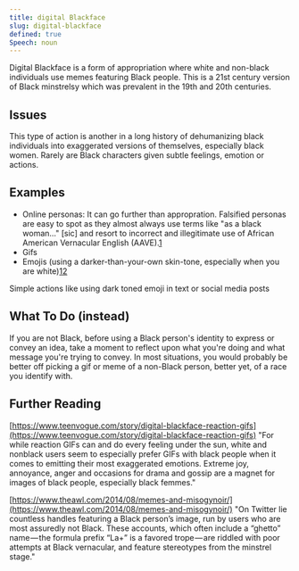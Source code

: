 ```yaml
---
title: digital Blackface
slug: digital-blackface
defined: true
Speech: noun
---
```


Digital Blackface is a form of appropriation where white and non-black individuals use memes featuring Black people. This is a 21st century version of Black minstrelsy which was prevalent in the 19th and 20th centuries.


## Issues

 This type of action is another in a long history of dehumanizing black individuals into exaggerated versions of themselves, especially black women. Rarely are Black characters given subtle feelings, emotion or actions.


## Examples
- Online personas: It can go further than appropration. Falsified personas are easy to spot as they almost always use terms like "as a black woman..." [sic] and resort to incorrect and illegitimate use of African American Vernacular English (AAVE).[1](https://www.buzzfeednews.com/article/ryanhatesthis/your-slip-is-showing-4chan-trolls-operation-lollipop) 
- Gifs
- Emojis (using a darker-than-your-own skin-tone, especially when you are white)[1](https://www.npr.org/sections/codeswitch/2018/03/21/425573955/white-skin-black-emojis)[2](https://techcrunch.com/2017/10/01/thoughts-on-white-people-using-dark-skinned-emoji/)

Simple actions like using dark toned emoji in text or social media posts

## What To Do (instead)

If you are not Black, before using a Black person's identity to express or convey an idea, take a moment to reflect upon what you're doing and what message you're trying to convey. In most situations, you would probably be better off picking a gif or meme of a non-Black person, better yet, of a race you identify with.

## Further Reading

[https://www.teenvogue.com/story/digital-blackface-reaction-gifs](https://www.teenvogue.com/story/digital-blackface-reaction-gifs)
"For while reaction GIFs can and do every feeling under the sun, white and nonblack users seem to especially prefer GIFs with black people when it comes to emitting their most exaggerated emotions. Extreme joy, annoyance, anger and occasions for drama and gossip are a magnet for images of black people, especially black femmes."

[https://www.theawl.com/2014/08/memes-and-misogynoir/](https://www.theawl.com/2014/08/memes-and-misogynoir/)
"On Twitter lie countless handles featuring a Black person’s image, run by users who are most assuredly not Black. These accounts, which often include a “ghetto” name — the formula prefix “La+” is a favored trope — are riddled with poor attempts at Black vernacular, and feature stereotypes from the minstrel stage."
